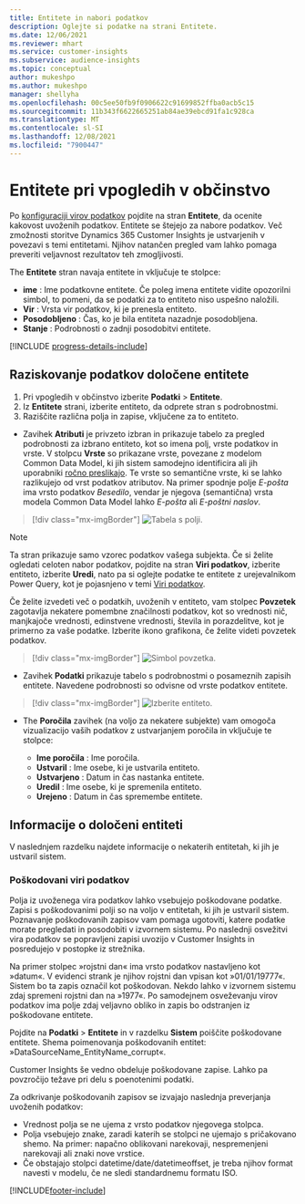```yaml
---
title: Entitete in nabori podatkov
description: Oglejte si podatke na strani Entitete.
ms.date: 12/06/2021
ms.reviewer: mhart
ms.service: customer-insights
ms.subservice: audience-insights
ms.topic: conceptual
author: mukeshpo
ms.author: mukeshpo
manager: shellyha
ms.openlocfilehash: 00c5ee50fb9f0906622c91699852ffba0acb5c15
ms.sourcegitcommit: 11b343f6622665251ab84ae39ebcd91fa1c928ca
ms.translationtype: MT
ms.contentlocale: sl-SI
ms.lasthandoff: 12/08/2021
ms.locfileid: "7900447"
---
```

# <a name="entities-in-audience-insights"></a>Entitete pri vpogledih v občinstvo

Po [konfiguraciji virov podatkov](data-sources.md) pojdite na stran **Entitete**, da ocenite kakovost uvoženih podatkov. Entitete se štejejo za nabore podatkov. Več zmožnosti storitve Dynamics 365 Customer Insights je ustvarjenih v povezavi s temi entitetami. Njihov natančen pregled vam lahko pomaga preveriti veljavnost rezultatov teh zmogljivosti.

The **Entitete** stran navaja entitete in vključuje te stolpce:

- **ime** : Ime podatkovne entitete. Če poleg imena entitete vidite opozorilni simbol, to pomeni, da se podatki za to entiteto niso uspešno naložili.
- **Vir** : Vrsta vir podatkov, ki je prenesla entiteto.
- **Posodobljeno** : Čas, ko je bila entiteta nazadnje posodobljena.
- **Stanje** : Podrobnosti o zadnji posodobitvi entitete.

[!INCLUDE [progress-details-include](../includes/progress-details-pane.md)]

## <a name="explore-a-specific-entitys-data"></a>Raziskovanje podatkov določene entitete

1. Pri vpogledih v občinstvo izberite **Podatki** > **Entitete**.
1. Iz **Entitete** strani, izberite entiteto, da odprete stran s podrobnostmi.  
1. Raziščite različna polja in zapise, vključene za to entiteto.

- Zavihek **Atributi** je privzeto izbran in prikazuje tabelo za pregled podrobnosti za izbrano entiteto, kot so imena polj, vrste podatkov in vrste. V stolpcu **Vrste** so prikazane vrste, povezane z modelom Common Data Model, ki jih sistem samodejno identificira ali jih uporabniki [ročno preslikajo](map-entities.md). Te vrste so semantične vrste, ki se lahko razlikujejo od vrst podatkov atributov. Na primer spodnje polje *E-pošta* ima vrsto podatkov *Besedilo*, vendar je njegova (semantična) vrsta modela Common Data Model lahko *E-pošta* ali *E-poštni naslov*.

> [!div class="mx-imgBorder"]
> ![Tabela s polji.](media/data-manager-entities-fields.PNG "Tabela s polji")

> [!NOTE]
> Ta stran prikazuje samo vzorec podatkov vašega subjekta. Če si želite ogledati celoten nabor podatkov, pojdite na stran **Viri podatkov**, izberite entiteto, izberite **Uredi**, nato pa si oglejte podatke te entitete z urejevalnikom Power Query, kot je pojasnjeno v temi [Viri podatkov](data-sources.md).

Če želite izvedeti več o podatkih, uvoženih v entiteto, vam stolpec **Povzetek** zagotavlja nekatere pomembne značilnosti podatkov, kot so vrednosti nič, manjkajoče vrednosti, edinstvene vrednosti, števila in porazdelitve, kot je primerno za vaše podatke. Izberite ikono grafikona, če želite videti povzetek podatkov.

> [!div class="mx-imgBorder"]
> ![Simbol povzetka.](media/data-manager-entities-summary.png "Tabela s povzetkom podatkov")

- Zavihek **Podatki** prikazuje tabelo s podrobnostmi o posameznih zapisih entitete. Navedene podrobnosti so odvisne od vrste podatkov entitete.

> [!div class="mx-imgBorder"]
> ![Izberite entiteto.](media/data-manager-entities-data.png "Izberite entiteto")

- The **Poročila** zavihek (na voljo za nekatere subjekte) vam omogoča vizualizacijo vaših podatkov z ustvarjanjem poročila in vključuje te stolpce:

  - **Ime poročila** : Ime poročila.
  - **Ustvaril** : Ime osebe, ki je ustvarila entiteto.
  - **Ustvarjeno** : Datum in čas nastanka entitete.
  - **Uredil** : Ime osebe, ki je spremenila entiteto.
  - **Urejeno** : Datum in čas spremembe entitete. 

## <a name="entity-specific-information"></a>Informacije o določeni entiteti

V naslednjem razdelku najdete informacije o nekaterih entitetah, ki jih je ustvaril sistem.

### <a name="corrupted-data-sources"></a>Poškodovani viri podatkov

Polja iz uvoženega vira podatkov lahko vsebujejo poškodovane podatke. Zapisi s poškodovanimi polji so na voljo v entitetah, ki jih je ustvaril sistem. Poznavanje poškodovanih zapisov vam pomaga ugotoviti, katere podatke morate pregledati in posodobiti v izvornem sistemu. Po naslednji osvežitvi vira podatkov se popravljeni zapisi uvozijo v Customer Insights in posredujejo v postopke iz strežnika. 

Na primer stolpec »rojstni dan« ima vrsto podatkov nastavljeno kot »datum«. V evidenci strank je njihov rojstni dan vpisan kot »01/01/19777«. Sistem bo ta zapis označil kot poškodovan. Nekdo lahko v izvornem sistemu zdaj spremeni rojstni dan na »1977«. Po samodejnem osveževanju virov podatkov ima polje zdaj veljavno obliko in zapis bo odstranjen iz poškodovane entitete. 

Pojdite na **Podatki** > **Entitete** in v razdelku **Sistem** poiščite poškodovane entitete. Shema poimenovanja poškodovanih entitet: »DataSourceName_EntityName_corrupt«.

Customer Insights še vedno obdeluje poškodovane zapise. Lahko pa povzročijo težave pri delu s poenotenimi podatki.

Za odkrivanje poškodovanih zapisov se izvajajo naslednja preverjanja uvoženih podatkov: 

- Vrednost polja se ne ujema z vrsto podatkov njegovega stolpca.
- Polja vsebujejo znake, zaradi katerih se stolpci ne ujemajo s pričakovano shemo. Na primer: napačno oblikovani narekovaji, nespremenjeni narekovaji ali znaki nove vrstice.
- Če obstajajo stolpci datetime/date/datetimeoffset, je treba njihov format navesti v modelu, če ne sledi standardnemu formatu ISO.


[!INCLUDE[footer-include](../includes/footer-banner.md)]
